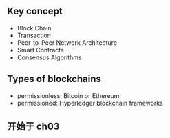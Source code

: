 ## Key concept
- Block Chain
- Transaction
- Peer-to-Peer Network Architecture
- Smart Contracts
- Consensus Algorithms


## Types of blockchains
- permissionless: Bitcoin or Ethereum
- permissioned: Hyperledger blockchain frameworks

## 开始于 ch03